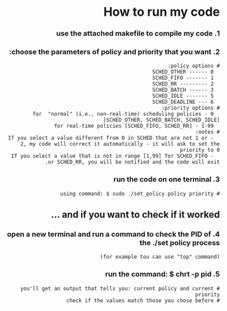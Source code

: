 <div dir="rtl" lang="he">

# How to run my code

### 1. use the attached makefile to compile my code

### 2. choose the parameters of policy and priority that you want:
    # policy options: 
      SCHED_OTHER ------ 0
      SCHED_FIFO ------- 1
      SCHED_RR --------- 2
      SCHED_BATCH ------ 3
      SCHED_IDLE ------- 5
      SCHED_DEADLINE --- 6
    # priority options: 
      0 - for  "normal" (i.e., non-real-time) scheduling policies [SCHED_OTHER, SCHED_BATCH, SCHED_IDLE]
      1-99 - for real-time policies [SCHED_FIFO, SCHED_RR]
    # notes: 
      - If you select a value different from 0 in SCHED that are not 1 or 2, my code will correct it automatically - it will ask to set the priority to 0
      - If you select a value that is not in range [1,99] for SCHED_FIFO or SCHED_RR, you will be notified and the code will exit.
      
### 3. run the code on one terminal 
    # using command: $ sudo ./set_policy policy priority
    
## and if you want to check if it worked ... 
   
### 4. open a new terminal and run a command to check the PID of the ./set policy process
    (for example tou can use "top" command)

### 5. run the command: $ chrt -p pid 
    # you'll get an output that tells you: current policy and current priority
    # check if the values match those you chose before

</div>
